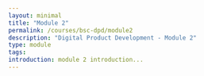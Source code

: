 ```yaml
---
layout: minimal
title: "Module 2"
permalink: /courses/bsc-dpd/module2
description: "Digital Product Development - Module 2"
type: module
tags:
introduction: module 2 introduction...
---
```


